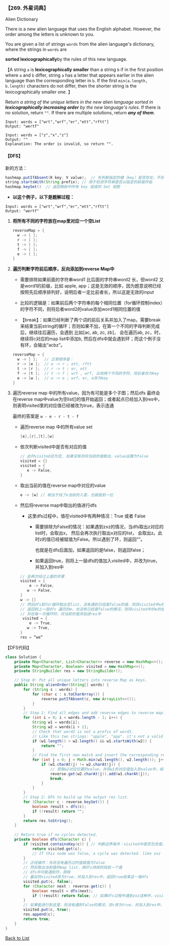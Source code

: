 ### 【269. 外星词典】

Alien Dictionary

There is a new alien language that uses the English alphabet. However, the order among the letters is unknown to you.

You are given a list of strings `words` from the alien language's dictionary, where the strings in `words` are 

**sorted lexicographically**by the rules of this new language.

【A string `a` is **lexicographically smaller** than a string `b` if in the first position where `a` and `b` differ, string `a` has a letter that appears earlier in the alien language than the corresponding letter in `b`. If the first `min(a.length, b.length)` characters do not differ, then the shorter string is the lexicographically smaller one. 】

Return *a string of the unique letters in the new alien language sorted in **lexicographically increasing order** by the new language's rules.* If there is no solution, return `""`*.* If there are multiple solutions, return ***any of them***.

```
Input: words = ["wrt","wrf","er","ett","rftt"]
Output: "wertf"
```

```
Input: words = ["z","x","z"]
Output: ""
Explanation: The order is invalid, so return "".
```

#### 【DFS】

新的方法：

```java
hashmap.putIfAbsent(K key, V value);  // 先判断指定的键（key）是否存在，不存在则将键/值对插入到 HashMap 中
string.startsWith(String prefix); // 用于检测字符串是否以指定的前缀开始
hashmap.keySet()  // 返回映射中所有 key 组成的 Set 视图
```

- **以这个例子，以下是题解过程：**

```
Input: words = ["wrt","wrf","er","ett","rftt"]
Output: "wertf"
```

1. **将所有不同的字符放在map里对应一个空List**

   ```java 
   reverseMap = {
     w -> [ ];
     r -> [ ];
     t -> [ ];
     f -> [ ];
     e -> [ ];
   }
   ```

2. **遍历判断字符前后顺序，反向添加到reverse Map中**

   - 需要排除如果前面的字符串word1 比后面的字符串word2 长，但word2 又是word1的前缀，比如 apple, app；这是无效的顺序，因为题意说明已经按照先后顺序排列好，说明后者一定比前者长，所以这是无效的input

   - 比较的逻辑是：如果前后两个字符串的每个相同位置（for循环控制index）的字符不同，则将后者word2的value添加word1相同位置的值
   - 【break】：如果已经判断了两个词的前后关系并加入了map，需要break来结束当前string的循环；否则如果不加，在第一个不同的字母判断完成后，继续往后遍历，会遇到 比如[ac, ab, zc, zb]， 会在遍历ab, zc，时，继续将c对应的map list中添加b, 然后在dfs中就会遇到环；而这个例子没有环，会输出“acbz”。

   ```java 
   reverseMap = {
     w -> [ ];   // 正常顺序是：
     r -> [e ];  // e -> r ; ett, rftt
     t -> [r ];  // r -> t ; er, ett
     f -> [t ];  // t -> f ; wrt , wrf, 比较两个不同的字符，将后者存为key
     e -> [w ];  // w -> e ; wrf, er, e存为key
   }
   ```

3. 遍历reverse map 中的所有value，因为有可能是多个子图；然后dfs 最终会在reverse map中value为空list[]的值开始返回；或者起点已经加入到res中，则表明visited里的对应值已经被改为true，表示连通

   最终的答案是 `w - e - r - t - f`

   - 遍历reverse map 中的所有value set

     ```java
     [e],[r],[t],[w]
     ```

   - 依次判断visited中是否有对应的值

     ```java
     // 此时visited还为空, 如果没有则将当前的值取出，value设置为false
     visited = {}
     visited = { 
     	e -> False,
     }
     ```

   - 取出当前的值在reverse map中对应的value

     ```java  
     e -> [w] // 相当于找了e当前的入度，也就是前一位
     ```

   - 然后将reverse map中取出的值进行dfs

     - 这里dfs过程中，值在visited中有两种情况：True 或者 False

       - 需要排除为False的情况：如果遇到zxz的情况，当dfs取出z对应的list时，会取出x， 然后会再次执行取出x对应的list， 会取出z。此时z的值已经被赋值为False。所以遇到了环，则返回“”。

         也就是在dfs后面加，如果返回的是false，则返回false；

       - 如果返回true，则将上一层dfs的值加入visited中，并改为true，并加入到res中

     ```java 
     // 会再次经过上面的步骤
     visited = { 
     	 e -> False,
        w -> False,
     }
     w -> []
     // 然后dfs到for循环取出空list，没有遇到已经是false的值，则将visited中w的值改为true
     // 返回到上一层dfs 遍历的e，也没有已经是false的情况，则将visited中的e的值改为true
     // 并在每一次循环时，将当前的值添加进res中
      visited = { 
     	 e -> True,
        w -> True,
     }
     res = “we”
     ```

   

【DFS代码】

```java
class Solution {
    private Map<Character, List<Character>> reverse = new HashMap<>();
    private Map<Character, Boolean> visited = new HashMap<>();
    private StringBuilder res = new StringBuilder();

    // Step 0: Put all unique letters into reverse Map as keys.
    public String alienOrder(String[] words) {
        for (String s : words) {
            for (char c : s.toCharArray()) {
                reverse.putIfAbsent(c, new ArrayList<>());
            }
        }  
        // Step 1: Find all edges and add reverse edges to reverse map.
        for (int i = 0; i < words.length - 1; i++) {
            String w1 = words[i];
            String w2 = words[i + 1];
            // Check that word2 is not a prefix of word1.
            // Like this two strings: "apple", "app". it's not a valid order. 
            if (w1.length() > w2.length() && w1.startsWith(w2)) {
                return "";
            }
            // Find the first non match and insert the corresponding relation.
            for (int j = 0; j < Math.min(w1.length(), w2.length()); j++) {
                if (w1.charAt(j) != w2.charAt(j)) {
                    // 获取w2对应位置的value，并将w1的对应值加入到value中，结束这两个词的遍历
                    reverse.get(w2.charAt(j)).add(w1.charAt(j));
                    break;
                }
            }
        }  
        // Step 2: DFS to build up the output res list.
        for (Character c : reverse.keySet()) {
            boolean result = dfs(c);
            if (!result) return "";
        }
        return res.toString();
    }
		
    // Return true if no cycles detected.
    private boolean dfs(Character c) {
        if (visited.containsKey(c)) { // 判断边界条件：visited中是否包含值，如果有，则返回对应value
            return visited.get(c);  
            // If this node was false, a cycle was detected. like zxz
        }
      	// 正经操作：先将没有遍历过的值赋值为false
      	// 然后取出当前值的map list，用dfs持续的找前一个值
      	// dfs中可能遇到环，排除
      	// 最后将visited改为true，并加入到res中，返回true结束这一曾dfs
        visited.put(c, false);
        for (Character next : reverse.get(c)) {
            boolean result = dfs(next);
            if (!result) return false; // 如果dfs过程中遇到zxz这种环，visited.get(c)返回的就是false 
        }
      	// 如果能进行到这里，则没有遇到false的情况，将c改为true，并加入到res中，返回true
        visited.put(c, true);
        res.append(c);
        return true;
    }
}
```



[Back to List](https://github.com/xiaoshuzhao/leetcode-notes-java/blob/main/%E6%95%B0%E6%8D%AE%E7%BB%93%E6%9E%84/%E5%9B%BE/0%20Graph%20List.md)

